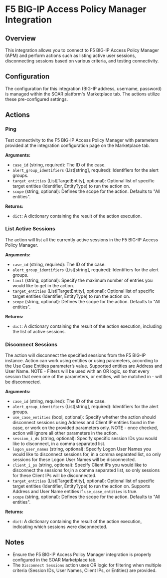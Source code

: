 # F5 BIG-IP Access Policy Manager Integration

## Overview

This integration allows you to connect to F5 BIG-IP Access Policy Manager (APM) and perform actions such as listing active user sessions, disconnecting sessions based on various criteria, and testing connectivity.

## Configuration

The configuration for this integration (BIG-IP address, username, password) is managed within the SOAR platform's Marketplace tab. The actions utilize these pre-configured settings.

## Actions

### Ping

Test connectivity to the F5 BIG-IP Access Policy Manager with parameters provided at the integration configuration page on the Marketplace tab.

**Arguments:**

*   `case_id` (string, required): The ID of the case.
*   `alert_group_identifiers` (List[string], required): Identifiers for the alert groups.
*   `target_entities` (List[TargetEntity], optional): Optional list of specific target entities (Identifier, EntityType) to run the action on.
*   `scope` (string, optional): Defines the scope for the action. Defaults to "All entities".

**Returns:**

*   `dict`: A dictionary containing the result of the action execution.

### List Active Sessions

The action will list all the currently active sessions in the F5 BIG-IP Access Policy Manager.

**Arguments:**

*   `case_id` (string, required): The ID of the case.
*   `alert_group_identifiers` (List[string], required): Identifiers for the alert groups.
*   `limit` (string, optional): Specify the maximum number of entries you would like to get in the action.
*   `target_entities` (List[TargetEntity], optional): Optional list of specific target entities (Identifier, EntityType) to run the action on.
*   `scope` (string, optional): Defines the scope for the action. Defaults to "All entities".

**Returns:**

*   `dict`: A dictionary containing the result of the action execution, including the list of active sessions.

### Disconnect Sessions

The action will disconnect the specified sessions from the F5 BIG-IP instance. Action can work using entities or using parameters, according to the Use Case Entities parameter’s value. Supported entities are Address and User Name. NOTE - Filters will be used with an OR logic, so that every session that even one of the parameters, or entities, will be matched in - will be disconnected.

**Arguments:**

*   `case_id` (string, required): The ID of the case.
*   `alert_group_identifiers` (List[string], required): Identifiers for the alert groups.
*   `use_case_entities` (bool, optional): Specify whether the action should disconnect sessions using Address and Client IP entities found in the case, or work on the provided parameters only. NOTE - once checked, action will ignore all other parameters in the action.
*   `session_i_ds` (string, optional): Specify specific session IDs you would like to disconnect, in a comma separated list.
*   `logon_user_names` (string, optional): Specify Logon User Names you would like to disconnect sessions for, in a comma separated list, so only sessions for these Logon User Names will be disconnected.
*   `client_i_ps` (string, optional): Specify Client IPs you would like to disconnect the sessions for,in a comma separated list, so only sessions for these Client IPs will be disconnected.
*   `target_entities` (List[TargetEntity], optional): Optional list of specific target entities (Identifier, EntityType) to run the action on. Supports Address and User Name entities if `use_case_entities` is true.
*   `scope` (string, optional): Defines the scope for the action. Defaults to "All entities".

**Returns:**

*   `dict`: A dictionary containing the result of the action execution, indicating which sessions were disconnected.

## Notes

*   Ensure the F5 BIG-IP Access Policy Manager integration is properly configured in the SOAR Marketplace tab.
*   The `Disconnect Sessions` action uses OR logic for filtering when multiple criteria (Session IDs, User Names, Client IPs, or Entities) are provided.
